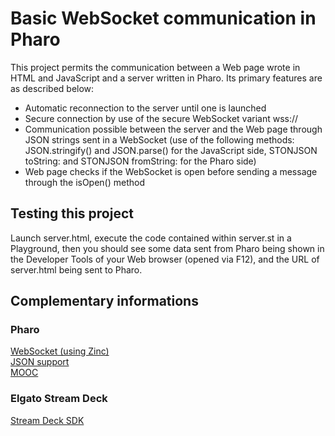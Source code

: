 # Basic WebSocket communication in Pharo
This project permits the communication between a Web page wrote in HTML and JavaScript and a server written in Pharo.
Its primary features are as described below:
- Automatic reconnection to the server until one is launched
- Secure connection by use of the secure WebSocket variant wss://
- Communication possible between the server and the Web page through JSON strings sent in a WebSocket (use of the following methods: JSON.stringify() and JSON.parse() for the JavaScript side, STONJSON toString: and STONJSON fromString: for the Pharo side)
- Web page checks if the WebSocket is open before sending a message through the isOpen() method

## Testing this project
Launch server.html, execute the code contained within server.st in a Playground, then you should see some data sent from Pharo being shown in the Developer Tools of your Web browser (opened via F12), and the URL of server.html being sent to Pharo.

## Complementary informations
### Pharo
[WebSocket (using Zinc)](https://github.com/svenvc/docs/blob/master/zinc/zinc-websockets-paper.md) \
[JSON support](https://github.com/pharo-open-documentation/pharo-wiki/blob/master/ExternalProjects/Export/JSON.md) \
[MOOC](https://www.youtube.com/watch?v=JUKIjdjGjBU)

### Elgato Stream Deck
[Stream Deck SDK](https://developer.elgato.com/documentation)

